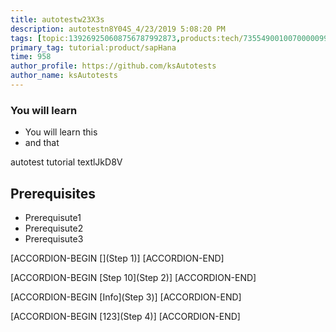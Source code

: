 ```yaml
---
title: autotestw23X3s
description: autotestn8Y04S_4/23/2019 5:08:20 PM
tags: [topic:139269250608756787992873,products:tech/73554900100700000996,tutorial:experience/advanced]
primary_tag: tutorial:product/sapHana
time: 958
author_profile: https://github.com/ksAutotests
author_name: ksAutotests
---
```

### You will learn
- You will learn this
- and that

autotest tutorial textlJkD8V

## Prerequisites
- Prerequisute1
- Prerequisute2
- Prerequisute3

[ACCORDION-BEGIN [](Step 1)]
[ACCORDION-END]

[ACCORDION-BEGIN [Step 10](Step 2)]
[ACCORDION-END]

[ACCORDION-BEGIN [Info](Step 3)]
[ACCORDION-END]

[ACCORDION-BEGIN [123](Step 4)]
[ACCORDION-END]

